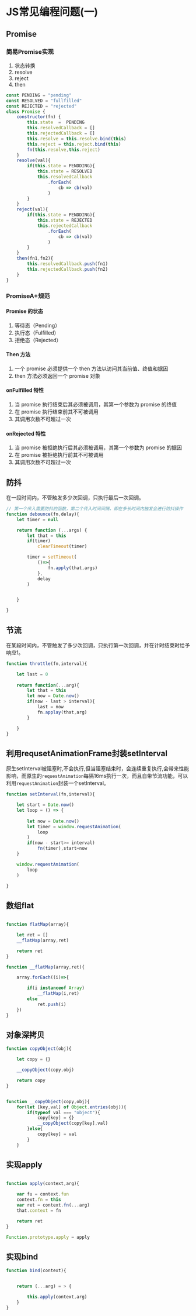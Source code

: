 <!-- ---
title: "JS常见编程问题(一)"
date: "2019-03-08"
cover: "01cover.jpg"
summary: "最近由于准备春招，复习了一些js常见的编程问题，为了不让自己手生，所以手敲了一遍作为复习"
---   -->

# JS常见编程问题(一)

## Promise

### 简易Promise实现

1. 状态转换
2. resolve
3. reject
4. then
````js
const PENDING = "pending"
const RESOLVED = "fullfilled"
const REJECTED = "rejected"
class Promise {
	constructor(fn) {
		this.state  =  PENDING
		this.resolvedCallback = []
		this.rejectedCallback = []  
		this.resolve = this.resolve.bind(this)
		this.reject = this.reject.bind(this)
		fn(this.resolve,this.reject)
	}
	resolve(val){
		if(this.state = PENDDING){	
			this.state = RESOLVED
			this.resolvedCallback
				.forEach(
					cb => cb(val)
				)
		}
	}
	reject(val){
		if(this.state = PENDDING){	
			this.state = REJECTED
			this.rejectedCallback
				.forEach(
					cb => cb(val)
				)
		}
	}
	then(fn1,fn2){
		this.resolvedCallback.push(fn1)
		this.rejectedCallback.push(fn2)
	}
}
````

### PromiseA+规范
#### Promise 的状态  

1. 等待态（Pending）
2. 执行态（Fulfilled）
3. 拒绝态（Rejected）  

#### Then 方法  

1. 一个 promise 必须提供一个 then 方法以访问其当前值、终值和据因
2. then 方法必须返回一个 promise 对象 

#### onFulfilled 特性
1. 当 promise 执行结束后其必须被调用，其第一个参数为 promise 的终值
2. 在 promise 执行结束前其不可被调用
3. 其调用次数不可超过一次

#### onRejected 特性
1. 当 promise 被拒绝执行后其必须被调用，其第一个参数为 promise 的据因
2. 在 promise 被拒绝执行前其不可被调用
3. 其调用次数不可超过一次



## 防抖

在一段时间内，不管触发多少次回调，只执行最后一次回调。

```js
// 第一个传入需要防抖的函数，第二个传入时间间隔，即在多长时间内触发会进行防抖操作
function debounce(fn,delay){
	let timer = null

	return function (...args) {
		let that = this
		if(timer)
			clearTimeout(timer)

		timer = setTimeout(
			()=>{
				fn.apply(that,args)
			},
			delay
		)


	}	

}


```

## 节流   

在某段时间内，不管触发了多少次回调，只执行第一次回调，并在计时结束时给予响应1。

```js
function throttle(fn,interval){

	let last = 0
	
	return function(...arg){
		let that = this
		let now = Date.now()
		if(now - last > interval){
			last = now
			fn.applay(that,arg)
		}

	}
}

```


## 利用requsetAnimationFrame封装setInterval
  
原生setInterval被阻塞时,不会执行,但当阻塞结束时，会连续重复执行,会带来性能影响，而原生的`requestAnimation`每隔16ms执行一次，而且自带节流功能，可以利用`requestAnimation`封装一个setInterval。

```js
function setInterval(fn,interval){

	let start = Date.now()
	let loop = () => {
		
		let now = Date.now()
		let timer = window.requestAnimation(
			loop
		)
		if(now - start>= interval)
			fn(timer),start=now
	}

	window.requestAnimation(
		loop
	)

}

```



## 数组flat
```js

function flatMap(array){

	let ret = []
	__flatMap(array,ret)

	return ret
}

function __flatMap(array,ret){

	array.forEach((i)=>{

		if(i instanceof Array)
			__flatMap(i,ret)
		else
			ret.push(i)
	})
}


```

## 对象深拷贝

```js
function copyObject(obj){

	let copy = {}

	__copyObject(copy,obj)

	return copy
}


function __copyObject(copy,obj){
	for(let [key,val] of Object.entries(obj)){
		if(typeof val === "object"){
			copy[key] = {}
			__copyObject(copy[key],val)
		}else{
			copy[key] = val
		}
	}

```

## 实现apply

```js

function apply(context,arg){

	var fu = context.fun
	context.fn = this
	var ret = context.fn(...arg)
	that.context = fn

	return ret
}

Function.prototype.apply = apply

```
## 实现bind

````js
function bind(context){


	return (...arg) = > {

		this.apply(context,arg)				
	}
}

````














